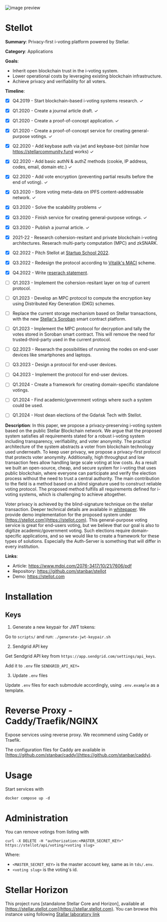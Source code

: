 ![image preview](https://raw.githubusercontent.com/stasbar/stellar-voting/master/img/stellot-scf.png)

# Stellot

**Summary**: Privacy-first i-voting platform powered by Stellar.

**Category**: Applications

**Goals**:
- Inherit open blockchain trust in the i-voting system.
- Lower operational costs by leveraging existing blockchain infrastructure.
- Achieve privacy and verifiability for all voters.

**Timeline**:
- [x] Q4.2019 - Start blockchain-based i-voting systems research. ✓

- [x] Q1.2020 - Create a journal article draft. ✓
- [x] Q1.2020 - Create a proof-of-concept application. ✓
- [x] Q1.2020 - Create a proof-of-concept service for creating general-purpose votings. ✓

- [x] Q2.2020 - Add keybase auth via jwt and keybase-bot (similar how https://stellarcommunity.fund works) ✓
- [x] Q2.2020 - Add basic authN & authZ methods (cookie, IP address, codes, email, domain etc.) ✓
- [x] Q2.2020 - Add vote encryption (preventing partial results before the end of voting). ✓

- [x] Q3.2020 - Store voting meta-data on IPFS content-addressable network. ✓
- [x] Q3.2020 - Solve the scalability problems ✓
- [x] Q3.2020 - Finish service for creating general-purpose votings. ✓
- [x] Q3.2020 - Publish a journal article. ✓

- [x] 2021-22 - Research cohersion-resitant and private blockchain i-voting architectures. Reserach multi-party computation (MPC) and zkSNARK.
- [x] Q2.2022 - Pitch Stellot at [Startup School 2022](https://pg.edu.pl/startup/2022-07/demo-day-2022-relacja).
- [x] Q3.2022 - Redesign the protocol according to [Vitalik's MACI](https://ethresear.ch/t/minimal-anti-collusion-infrastructure/5413) scheme.
- [x] Q4.2022 - Write [reserach statement](https://stan.bar/research-statement).

- [ ] Q1.2023 - Implement the cohersion-resitant layer on top of current protocol.
- [ ] Q1.2023 - Develop an MPC protocol to compute the encryption key using Distributed Key Generation (DKG) schemes.
- [ ] Replace the current storage mechanism based on Stellar transactions, with the new [Stellar's Soroban](https://soroban.stellar.org) smart contract platform.
- [ ] Q1.2023 - Implement the MPC protocol for decryption and tally the votes stored in Soroban smart contract. This will remove the need for trusted-third-party used in the current protocol.
- [ ] Q2.2023 - Reserach the possibilities of running the nodes on end-user devices like smartphones and laptops.
- [ ] Q3.2023 - Design a protocol for end-user devices.
- [ ] Q4.2023 - Implement the protocol for end-user devices.

- [ ] Q1.2024 - Create a framework for creating domain-specific standalone votings.
- [ ] Q1.2024 - Find academic/government votings where such a system could be used.
- [ ] Q1.2024 - Host dean elections of the Gdańsk Tech with Stellot.

**Description**: In this paper, we propose a privacy-preserving i-voting system based on the public Stellar
Blockchain network. We argue that the proposed system satisfies all requirements stated for a robust
i-voting system including transparency, verifiability, and voter anonymity. The practical architecture
of the system abstracts a voter from blockchain technology used underneath. To keep user privacy,
we propose a privacy-first protocol that protects voter anonymity. Additionally, high throughput
and low transaction fees allow handling large scale voting at low costs. As a result we built an
open-source, cheap, and secure system for i-voting that uses public blockchain, where everyone can
participate and verify the election process without the need to trust a central authority. The main
contribution to the field is a method based on a blind signature used to construct reliable voting
protocol. The proposed method fulfills all requirements defined for i-voting systems, which is
challenging to achieve altogether.

Voter privacy is achieved by the blind-signature technique on the stellar transaction.  Deeper technical details are available in [whitepaper](https://www.mdpi.com/2076-3417/10/21/7606/pdf). We provide demo implementation for the proposed system under [https://stellot.com](https://stellot.com). This general-purpose voting service is great for end-users voting, but we believe that our goal is also to digitize academic/government voting. Such elections require domain-specific applications, and so we would like to create a framework for these types of solutions. Especially the Auth-Server is something that will differ in every institution.

**Links**:
- Article: https://www.mdpi.com/2076-3417/10/21/7606/pdf
- Repository: https://github.com/stanbar/stellot
- Demo: https://stellot.com

# Installation

## Keys

1. Generate a new keypair for JWT tokens:

Go to `scripts/` and run: `./generate-jwt-keypair.sh`

2. Sendgrid API key

Get Sendgrid API key from `https://app.sendgrid.com/settings/api_keys`.

Add it to `.env` file `SENDGRID_API_KEY=`

3. Update `.env` files

Update `.env` files for each submodule accordingly, using `.env.example` as a template.

# Reverse Proxy - Caddy/Traefik/NGINX

Expose services using reverse proxy. We recommend using Caddy or Traefik.

The configuration files for Caddy are available in [https://github.com/stanbar/caddy](https://github.com/stanbar/caddy).

# Usage

Start services with
```
docker compose up -d
```

# Administration

You can remove votings from listing with
```
curl -X DELETE -H "authorization:<MASTER_SECRET_KEY>" https://stellot/api/voting/<voting slug>
```

Where:

- `<MASTER_SECRET_KEY>` is the master account key, same as in `tds/.env`.
- `<voting slug>` is the voting's id.


# Stellar Horizon

This project runs [standalone Stellar Core and Horizon], available at [https://stellar.stellot.com](https://stellar.stellot.com). You can browse this instance using following [Stallar laboratory link](https://laboratory.stellar.org/#explorer?network=custom&horizonURL=https%3A%2F%2Fstellar.stellot.com&networkPassphrase=Standalone%20Network%20%3B%20February%202017)


